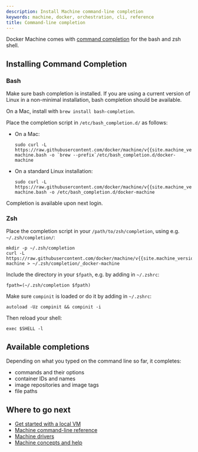```yaml
---
description: Install Machine command-line completion
keywords: machine, docker, orchestration, cli, reference
title: Command-line completion
---
```


Docker Machine comes with [command completion](http://en.wikipedia.org/wiki/Command-line_completion)
for the bash and zsh shell.

## Installing Command Completion

### Bash

Make sure bash completion is installed. If you are using a current version of
Linux in a non-minimal installation, bash completion should be available.

On a Mac, install with `brew install bash-completion`.

Place the completion script in `/etc/bash_completion.d/` as follows:

*   On a Mac:

    ```shell
    sudo curl -L https://raw.githubusercontent.com/docker/machine/v{{site.machine_version}}/contrib/completion/bash/docker-machine.bash -o `brew --prefix`/etc/bash_completion.d/docker-machine
    ```

*   On a standard Linux installation:

    ```shell
    sudo curl -L https://raw.githubusercontent.com/docker/machine/v{{site.machine_version}}/contrib/completion/bash/docker-machine.bash -o /etc/bash_completion.d/docker-machine
    ```

Completion is available upon next login.


### Zsh

Place the completion script in your `/path/to/zsh/completion`, using e.g. `~/.zsh/completion/`:

```shell
mkdir -p ~/.zsh/completion
curl -L https://raw.githubusercontent.com/docker/machine/v{{site.machine_version}}/contrib/completion/zsh/_docker-machine > ~/.zsh/completion/_docker-machine
```

Include the directory in your `$fpath`, e.g. by adding in `~/.zshrc`:

```shell
fpath=(~/.zsh/completion $fpath)
```

Make sure `compinit` is loaded or do it by adding in `~/.zshrc`:

```shell
autoload -Uz compinit && compinit -i
```

Then reload your shell:

```shell
exec $SHELL -l
```

## Available completions

Depending on what you typed on the command line so far, it completes:

- commands and their options
- container IDs and names
- image repositories and image tags
- file paths

## Where to go next

* [Get started with a local VM](/machine/get-started.md)
* [Machine command-line reference](/machine/reference/index.md)
* [Machine drivers](/machine/drivers/index.md)
* [Machine concepts and help](/machine/concepts.md)
